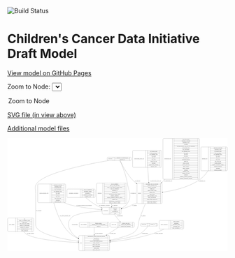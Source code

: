 <link rel='stylesheet' href="assets/style.css">
<link rel='stylesheet' href="https://unpkg.com/leaflet@1.5.1/dist/leaflet.css" integrity="sha512-xwE/Az9zrjBIphAcBb3F6JVqxf46+CDLwfLMHloNu6KEQCAWi6HcDUbeOfBIptF7tcCzusKFjFw2yuvEpDL9wQ==" crossorigin="">
<script type="text/javascript" src="https://code.jquery.com/jquery-3.2.1.min.js"></script>
<script type="text/javascript"  src="https://unpkg.com/leaflet@1.5.1/dist/leaflet.js"></script>
<script type="text/javascript" src="assets/actions.js"></script>

![Build Status](https://github.com/CBIIT/ccdi-model/actions/workflows/model-test-and-deploy.yml/badge.svg)

# Children's Cancer Data Initiative Draft Model

[View model on GitHub Pages](https://cbiit.github.io/ccdi-model/)



Zoom to Node: <select id="node_select">
  <option value="">Zoom to Node</option>
</select>
<div id="model"></div>

<p>
<a href="./model-desc/ccdi-model.svg">SVG file (in view above)</a>
<p>
<a href="./model-desc">Additional model files</a>
<div id='graph' style='display:off;'>
<svg width="2973pt" height="1528pt"
 viewBox="0.00 0.00 2973.00 1528.00" xmlns="http://www.w3.org/2000/svg" xmlns:xlink="http://www.w3.org/1999/xlink">
<g id="graph0" class="graph" transform="scale(1 1) rotate(0) translate(4 1524)">
<title>Perl</title>
<polygon fill="#ffffff" stroke="transparent" points="-4,4 -4,-1524 2969,-1524 2969,4 -4,4"/>
<!-- sample -->
<g id="node1" class="node">
<title>sample</title>
<path fill="none" stroke="#000000" d="M1758,-639.5C1758,-639.5 2072,-639.5 2072,-639.5 2078,-639.5 2084,-645.5 2084,-651.5 2084,-651.5 2084,-903.5 2084,-903.5 2084,-909.5 2078,-915.5 2072,-915.5 2072,-915.5 1758,-915.5 1758,-915.5 1752,-915.5 1746,-909.5 1746,-903.5 1746,-903.5 1746,-651.5 1746,-651.5 1746,-645.5 1752,-639.5 1758,-639.5"/>
<text text-anchor="middle" x="1780" y="-773.8" font-family="Times,serif" font-size="14.00" fill="#000000">sample</text>
<polyline fill="none" stroke="#000000" points="1814,-639.5 1814,-915.5 "/>
<text text-anchor="middle" x="1824.5" y="-773.8" font-family="Times,serif" font-size="14.00" fill="#000000"> </text>
<polyline fill="none" stroke="#000000" points="1835,-639.5 1835,-915.5 "/>
<text text-anchor="middle" x="1949" y="-900.3" font-family="Times,serif" font-size="14.00" fill="#000000">participant_age_at_collection</text>
<polyline fill="none" stroke="#000000" points="1835,-892.5 2063,-892.5 "/>
<text text-anchor="middle" x="1949" y="-877.3" font-family="Times,serif" font-size="14.00" fill="#000000">sample_anatomic_site</text>
<polyline fill="none" stroke="#000000" points="1835,-869.5 2063,-869.5 "/>
<text text-anchor="middle" x="1949" y="-854.3" font-family="Times,serif" font-size="14.00" fill="#000000">sample_description</text>
<polyline fill="none" stroke="#000000" points="1835,-846.5 2063,-846.5 "/>
<text text-anchor="middle" x="1949" y="-831.3" font-family="Times,serif" font-size="14.00" fill="#000000">sample_id</text>
<polyline fill="none" stroke="#000000" points="1835,-823.5 2063,-823.5 "/>
<text text-anchor="middle" x="1949" y="-808.3" font-family="Times,serif" font-size="14.00" fill="#000000">sample_tumor_status</text>
<polyline fill="none" stroke="#000000" points="1835,-800.5 2063,-800.5 "/>
<text text-anchor="middle" x="1949" y="-785.3" font-family="Times,serif" font-size="14.00" fill="#000000">sample_type</text>
<polyline fill="none" stroke="#000000" points="1835,-777.5 2063,-777.5 "/>
<text text-anchor="middle" x="1949" y="-762.3" font-family="Times,serif" font-size="14.00" fill="#000000">tumor_grade</text>
<polyline fill="none" stroke="#000000" points="1835,-754.5 2063,-754.5 "/>
<text text-anchor="middle" x="1949" y="-739.3" font-family="Times,serif" font-size="14.00" fill="#000000">tumor_incidence_type</text>
<polyline fill="none" stroke="#000000" points="1835,-731.5 2063,-731.5 "/>
<text text-anchor="middle" x="1949" y="-716.3" font-family="Times,serif" font-size="14.00" fill="#000000">tumor_morphology</text>
<polyline fill="none" stroke="#000000" points="1835,-708.5 2063,-708.5 "/>
<text text-anchor="middle" x="1949" y="-693.3" font-family="Times,serif" font-size="14.00" fill="#000000">tumor_stage_clinical_m</text>
<polyline fill="none" stroke="#000000" points="1835,-685.5 2063,-685.5 "/>
<text text-anchor="middle" x="1949" y="-670.3" font-family="Times,serif" font-size="14.00" fill="#000000">tumor_stage_clinical_n</text>
<polyline fill="none" stroke="#000000" points="1835,-662.5 2063,-662.5 "/>
<text text-anchor="middle" x="1949" y="-647.3" font-family="Times,serif" font-size="14.00" fill="#000000">tumor_stage_clinical_t</text>
<polyline fill="none" stroke="#000000" points="2063,-639.5 2063,-915.5 "/>
<text text-anchor="middle" x="2073.5" y="-773.8" font-family="Times,serif" font-size="14.00" fill="#000000"> </text>
</g>
<!-- participant -->
<g id="node2" class="node">
<title>participant</title>
<path fill="none" stroke="#000000" d="M1287.5,-495.5C1287.5,-495.5 1518.5,-495.5 1518.5,-495.5 1524.5,-495.5 1530.5,-501.5 1530.5,-507.5 1530.5,-507.5 1530.5,-575.5 1530.5,-575.5 1530.5,-581.5 1524.5,-587.5 1518.5,-587.5 1518.5,-587.5 1287.5,-587.5 1287.5,-587.5 1281.5,-587.5 1275.5,-581.5 1275.5,-575.5 1275.5,-575.5 1275.5,-507.5 1275.5,-507.5 1275.5,-501.5 1281.5,-495.5 1287.5,-495.5"/>
<text text-anchor="middle" x="1323.5" y="-537.8" font-family="Times,serif" font-size="14.00" fill="#000000">participant</text>
<polyline fill="none" stroke="#000000" points="1371.5,-495.5 1371.5,-587.5 "/>
<text text-anchor="middle" x="1382" y="-537.8" font-family="Times,serif" font-size="14.00" fill="#000000"> </text>
<polyline fill="none" stroke="#000000" points="1392.5,-495.5 1392.5,-587.5 "/>
<text text-anchor="middle" x="1451" y="-572.3" font-family="Times,serif" font-size="14.00" fill="#000000">ethnicity</text>
<polyline fill="none" stroke="#000000" points="1392.5,-564.5 1509.5,-564.5 "/>
<text text-anchor="middle" x="1451" y="-549.3" font-family="Times,serif" font-size="14.00" fill="#000000">gender</text>
<polyline fill="none" stroke="#000000" points="1392.5,-541.5 1509.5,-541.5 "/>
<text text-anchor="middle" x="1451" y="-526.3" font-family="Times,serif" font-size="14.00" fill="#000000">participant_id</text>
<polyline fill="none" stroke="#000000" points="1392.5,-518.5 1509.5,-518.5 "/>
<text text-anchor="middle" x="1451" y="-503.3" font-family="Times,serif" font-size="14.00" fill="#000000">race</text>
<polyline fill="none" stroke="#000000" points="1509.5,-495.5 1509.5,-587.5 "/>
<text text-anchor="middle" x="1520" y="-537.8" font-family="Times,serif" font-size="14.00" fill="#000000"> </text>
</g>
<!-- sample&#45;&gt;participant -->
<g id="edge8" class="edge">
<title>sample&#45;&gt;participant</title>
<path fill="none" stroke="#000000" d="M1745.7733,-646.5263C1741.1847,-643.9161 1736.5894,-641.4014 1732,-639 1709.2109,-627.0757 1700.1921,-632.1201 1677,-621 1665.9955,-615.7236 1665.1695,-610.9174 1654,-606 1618.3732,-590.3153 1578.1585,-577.8652 1540.5263,-568.2548"/>
<polygon fill="#000000" stroke="#000000" points="1541.0552,-564.7793 1530.5046,-565.7461 1539.3553,-571.5698 1541.0552,-564.7793"/>
<text text-anchor="middle" x="1713.5" y="-609.8" font-family="Times,serif" font-size="14.00" fill="#000000">of_sample</text>
</g>
<!-- study -->
<g id="node6" class="node">
<title>study</title>
<path fill="none" stroke="#000000" d="M973,-.5C973,-.5 1363,-.5 1363,-.5 1369,-.5 1375,-6.5 1375,-12.5 1375,-12.5 1375,-195.5 1375,-195.5 1375,-201.5 1369,-207.5 1363,-207.5 1363,-207.5 973,-207.5 973,-207.5 967,-207.5 961,-201.5 961,-195.5 961,-195.5 961,-12.5 961,-12.5 961,-6.5 967,-.5 973,-.5"/>
<text text-anchor="middle" x="989" y="-100.3" font-family="Times,serif" font-size="14.00" fill="#000000">study</text>
<polyline fill="none" stroke="#000000" points="1017,-.5 1017,-207.5 "/>
<text text-anchor="middle" x="1027.5" y="-100.3" font-family="Times,serif" font-size="14.00" fill="#000000"> </text>
<polyline fill="none" stroke="#000000" points="1038,-.5 1038,-207.5 "/>
<text text-anchor="middle" x="1196" y="-192.3" font-family="Times,serif" font-size="14.00" fill="#000000">experimental_strategy_and_data_subtype</text>
<polyline fill="none" stroke="#000000" points="1038,-184.5 1354,-184.5 "/>
<text text-anchor="middle" x="1196" y="-169.3" font-family="Times,serif" font-size="14.00" fill="#000000">external_url</text>
<polyline fill="none" stroke="#000000" points="1038,-161.5 1354,-161.5 "/>
<text text-anchor="middle" x="1196" y="-146.3" font-family="Times,serif" font-size="14.00" fill="#000000">phs_accession</text>
<polyline fill="none" stroke="#000000" points="1038,-138.5 1354,-138.5 "/>
<text text-anchor="middle" x="1196" y="-123.3" font-family="Times,serif" font-size="14.00" fill="#000000">size_of_data_being_uploaded</text>
<polyline fill="none" stroke="#000000" points="1038,-115.5 1354,-115.5 "/>
<text text-anchor="middle" x="1196" y="-100.3" font-family="Times,serif" font-size="14.00" fill="#000000">study_acronym</text>
<polyline fill="none" stroke="#000000" points="1038,-92.5 1354,-92.5 "/>
<text text-anchor="middle" x="1196" y="-77.3" font-family="Times,serif" font-size="14.00" fill="#000000">study_data_types</text>
<polyline fill="none" stroke="#000000" points="1038,-69.5 1354,-69.5 "/>
<text text-anchor="middle" x="1196" y="-54.3" font-family="Times,serif" font-size="14.00" fill="#000000">study_description</text>
<polyline fill="none" stroke="#000000" points="1038,-46.5 1354,-46.5 "/>
<text text-anchor="middle" x="1196" y="-31.3" font-family="Times,serif" font-size="14.00" fill="#000000">study_name</text>
<polyline fill="none" stroke="#000000" points="1038,-23.5 1354,-23.5 "/>
<text text-anchor="middle" x="1196" y="-8.3" font-family="Times,serif" font-size="14.00" fill="#000000">study_short_title</text>
<polyline fill="none" stroke="#000000" points="1354,-.5 1354,-207.5 "/>
<text text-anchor="middle" x="1364.5" y="-100.3" font-family="Times,serif" font-size="14.00" fill="#000000"> </text>
</g>
<!-- sample&#45;&gt;study -->
<g id="edge7" class="edge">
<title>sample&#45;&gt;study</title>
<path fill="none" stroke="#000000" d="M1859.0258,-639.1785C1835.1306,-579.343 1807.2252,-508.4024 1783,-444 1752.265,-362.2914 1780.7772,-318.6105 1717,-259 1667.8973,-213.1053 1516.5379,-172.3057 1385.1554,-144.0996"/>
<polygon fill="#000000" stroke="#000000" points="1385.8412,-140.6672 1375.3312,-142.0058 1384.382,-147.5135 1385.8412,-140.6672"/>
<text text-anchor="middle" x="1831.5" y="-465.8" font-family="Times,serif" font-size="14.00" fill="#000000">of_sample</text>
</g>
<!-- study_arm -->
<g id="node4" class="node">
<title>study_arm</title>
<path fill="none" stroke="#000000" d="M1399.5,-317C1399.5,-317 1696.5,-317 1696.5,-317 1702.5,-317 1708.5,-323 1708.5,-329 1708.5,-329 1708.5,-374 1708.5,-374 1708.5,-380 1702.5,-386 1696.5,-386 1696.5,-386 1399.5,-386 1399.5,-386 1393.5,-386 1387.5,-380 1387.5,-374 1387.5,-374 1387.5,-329 1387.5,-329 1387.5,-323 1393.5,-317 1399.5,-317"/>
<text text-anchor="middle" x="1433.5" y="-347.8" font-family="Times,serif" font-size="14.00" fill="#000000">study_arm</text>
<polyline fill="none" stroke="#000000" points="1479.5,-317 1479.5,-386 "/>
<text text-anchor="middle" x="1490" y="-347.8" font-family="Times,serif" font-size="14.00" fill="#000000"> </text>
<polyline fill="none" stroke="#000000" points="1500.5,-317 1500.5,-386 "/>
<text text-anchor="middle" x="1594" y="-370.8" font-family="Times,serif" font-size="14.00" fill="#000000">clinical_trial_arm</text>
<polyline fill="none" stroke="#000000" points="1500.5,-363 1687.5,-363 "/>
<text text-anchor="middle" x="1594" y="-347.8" font-family="Times,serif" font-size="14.00" fill="#000000">clinical_trial_identifier</text>
<polyline fill="none" stroke="#000000" points="1500.5,-340 1687.5,-340 "/>
<text text-anchor="middle" x="1594" y="-324.8" font-family="Times,serif" font-size="14.00" fill="#000000">clinical_trial_repository</text>
<polyline fill="none" stroke="#000000" points="1687.5,-317 1687.5,-386 "/>
<text text-anchor="middle" x="1698" y="-347.8" font-family="Times,serif" font-size="14.00" fill="#000000"> </text>
</g>
<!-- participant&#45;&gt;study_arm -->
<g id="edge1" class="edge">
<title>participant&#45;&gt;study_arm</title>
<path fill="none" stroke="#000000" d="M1438.471,-495.0208C1461.9218,-464.2921 1492.4382,-424.3052 1515.3017,-394.3461"/>
<polygon fill="#000000" stroke="#000000" points="1518.2508,-396.2509 1521.5352,-386.178 1512.6861,-392.0042 1518.2508,-396.2509"/>
<text text-anchor="middle" x="1513.5" y="-465.8" font-family="Times,serif" font-size="14.00" fill="#000000">of_participant</text>
</g>
<!-- participant&#45;&gt;study -->
<g id="edge2" class="edge">
<title>participant&#45;&gt;study</title>
<path fill="none" stroke="#000000" d="M1275.1886,-537.0588C1130.6141,-529.0307 908.4132,-506.5818 856,-444 803.2072,-380.965 812.6835,-328.8869 856,-259 878.9353,-221.9962 913.6388,-193.5473 951.6796,-171.768"/>
<polygon fill="#000000" stroke="#000000" points="953.8431,-174.5703 960.8887,-166.6576 950.4465,-168.4496 953.8431,-174.5703"/>
<text text-anchor="middle" x="906.5" y="-347.8" font-family="Times,serif" font-size="14.00" fill="#000000">of_participant</text>
</g>
<!-- study_admin -->
<g id="node3" class="node">
<title>study_admin</title>
<path fill="none" stroke="#000000" d="M12,-259.5C12,-259.5 338,-259.5 338,-259.5 344,-259.5 350,-265.5 350,-271.5 350,-271.5 350,-431.5 350,-431.5 350,-437.5 344,-443.5 338,-443.5 338,-443.5 12,-443.5 12,-443.5 6,-443.5 0,-437.5 0,-431.5 0,-431.5 0,-271.5 0,-271.5 0,-265.5 6,-259.5 12,-259.5"/>
<text text-anchor="middle" x="54" y="-347.8" font-family="Times,serif" font-size="14.00" fill="#000000">study_admin</text>
<polyline fill="none" stroke="#000000" points="108,-259.5 108,-443.5 "/>
<text text-anchor="middle" x="118.5" y="-347.8" font-family="Times,serif" font-size="14.00" fill="#000000"> </text>
<polyline fill="none" stroke="#000000" points="129,-259.5 129,-443.5 "/>
<text text-anchor="middle" x="229" y="-428.3" font-family="Times,serif" font-size="14.00" fill="#000000">acl</text>
<polyline fill="none" stroke="#000000" points="129,-420.5 329,-420.5 "/>
<text text-anchor="middle" x="229" y="-405.3" font-family="Times,serif" font-size="14.00" fill="#000000">adult_or_childhood_study</text>
<polyline fill="none" stroke="#000000" points="129,-397.5 329,-397.5 "/>
<text text-anchor="middle" x="229" y="-382.3" font-family="Times,serif" font-size="14.00" fill="#000000">data_types</text>
<polyline fill="none" stroke="#000000" points="129,-374.5 329,-374.5 "/>
<text text-anchor="middle" x="229" y="-359.3" font-family="Times,serif" font-size="14.00" fill="#000000">file_types_and_format</text>
<polyline fill="none" stroke="#000000" points="129,-351.5 329,-351.5 "/>
<text text-anchor="middle" x="229" y="-336.3" font-family="Times,serif" font-size="14.00" fill="#000000">number_of_participants</text>
<polyline fill="none" stroke="#000000" points="129,-328.5 329,-328.5 "/>
<text text-anchor="middle" x="229" y="-313.3" font-family="Times,serif" font-size="14.00" fill="#000000">number_of_samples</text>
<polyline fill="none" stroke="#000000" points="129,-305.5 329,-305.5 "/>
<text text-anchor="middle" x="229" y="-290.3" font-family="Times,serif" font-size="14.00" fill="#000000">organism_species</text>
<polyline fill="none" stroke="#000000" points="129,-282.5 329,-282.5 "/>
<text text-anchor="middle" x="229" y="-267.3" font-family="Times,serif" font-size="14.00" fill="#000000">study_admin_id</text>
<polyline fill="none" stroke="#000000" points="329,-259.5 329,-443.5 "/>
<text text-anchor="middle" x="339.5" y="-347.8" font-family="Times,serif" font-size="14.00" fill="#000000"> </text>
</g>
<!-- study_admin&#45;&gt;study -->
<g id="edge11" class="edge">
<title>study_admin&#45;&gt;study</title>
<path fill="none" stroke="#000000" d="M217.0166,-259.4122C226.5115,-246.464 237.7838,-234.6451 251,-226 362.8382,-152.8428 716.8028,-123.2439 950.8235,-111.4871"/>
<polygon fill="#000000" stroke="#000000" points="951.0177,-114.9819 960.8323,-110.9915 950.6714,-107.9905 951.0177,-114.9819"/>
<text text-anchor="middle" x="307.5" y="-229.8" font-family="Times,serif" font-size="14.00" fill="#000000">of_study_admin</text>
</g>
<!-- study_arm&#45;&gt;study -->
<g id="edge4" class="edge">
<title>study_arm&#45;&gt;study</title>
<path fill="none" stroke="#000000" d="M1494.7625,-316.8256C1453.1971,-289.7534 1393.0553,-250.582 1335.669,-213.2055"/>
<polygon fill="#000000" stroke="#000000" points="1337.5144,-210.2305 1327.2248,-207.7056 1333.694,-216.0961 1337.5144,-210.2305"/>
<text text-anchor="middle" x="1418.5" y="-229.8" font-family="Times,serif" font-size="14.00" fill="#000000">of_study_arm</text>
</g>
<!-- imaging_file -->
<g id="node5" class="node">
<title>imaging_file</title>
<path fill="none" stroke="#000000" d="M2619,-1082.5C2619,-1082.5 2953,-1082.5 2953,-1082.5 2959,-1082.5 2965,-1088.5 2965,-1094.5 2965,-1094.5 2965,-1392.5 2965,-1392.5 2965,-1398.5 2959,-1404.5 2953,-1404.5 2953,-1404.5 2619,-1404.5 2619,-1404.5 2613,-1404.5 2607,-1398.5 2607,-1392.5 2607,-1392.5 2607,-1094.5 2607,-1094.5 2607,-1088.5 2613,-1082.5 2619,-1082.5"/>
<text text-anchor="middle" x="2659" y="-1239.8" font-family="Times,serif" font-size="14.00" fill="#000000">imaging_file</text>
<polyline fill="none" stroke="#000000" points="2711,-1082.5 2711,-1404.5 "/>
<text text-anchor="middle" x="2721.5" y="-1239.8" font-family="Times,serif" font-size="14.00" fill="#000000"> </text>
<polyline fill="none" stroke="#000000" points="2732,-1082.5 2732,-1404.5 "/>
<text text-anchor="middle" x="2838" y="-1389.3" font-family="Times,serif" font-size="14.00" fill="#000000">checksum_algorithm</text>
<polyline fill="none" stroke="#000000" points="2732,-1381.5 2944,-1381.5 "/>
<text text-anchor="middle" x="2838" y="-1366.3" font-family="Times,serif" font-size="14.00" fill="#000000">checksum_value</text>
<polyline fill="none" stroke="#000000" points="2732,-1358.5 2944,-1358.5 "/>
<text text-anchor="middle" x="2838" y="-1343.3" font-family="Times,serif" font-size="14.00" fill="#000000">dcf_indexd_guid</text>
<polyline fill="none" stroke="#000000" points="2732,-1335.5 2944,-1335.5 "/>
<text text-anchor="middle" x="2838" y="-1320.3" font-family="Times,serif" font-size="14.00" fill="#000000">file_description</text>
<polyline fill="none" stroke="#000000" points="2732,-1312.5 2944,-1312.5 "/>
<text text-anchor="middle" x="2838" y="-1297.3" font-family="Times,serif" font-size="14.00" fill="#000000">file_mapping_level</text>
<polyline fill="none" stroke="#000000" points="2732,-1289.5 2944,-1289.5 "/>
<text text-anchor="middle" x="2838" y="-1274.3" font-family="Times,serif" font-size="14.00" fill="#000000">file_name</text>
<polyline fill="none" stroke="#000000" points="2732,-1266.5 2944,-1266.5 "/>
<text text-anchor="middle" x="2838" y="-1251.3" font-family="Times,serif" font-size="14.00" fill="#000000">file_size</text>
<polyline fill="none" stroke="#000000" points="2732,-1243.5 2944,-1243.5 "/>
<text text-anchor="middle" x="2838" y="-1228.3" font-family="Times,serif" font-size="14.00" fill="#000000">file_type</text>
<polyline fill="none" stroke="#000000" points="2732,-1220.5 2944,-1220.5 "/>
<text text-anchor="middle" x="2838" y="-1205.3" font-family="Times,serif" font-size="14.00" fill="#000000">file_url_in_cds</text>
<polyline fill="none" stroke="#000000" points="2732,-1197.5 2944,-1197.5 "/>
<text text-anchor="middle" x="2838" y="-1182.3" font-family="Times,serif" font-size="14.00" fill="#000000">image_modality</text>
<polyline fill="none" stroke="#000000" points="2732,-1174.5 2944,-1174.5 "/>
<text text-anchor="middle" x="2838" y="-1159.3" font-family="Times,serif" font-size="14.00" fill="#000000">imaging_instrument_model</text>
<polyline fill="none" stroke="#000000" points="2732,-1151.5 2944,-1151.5 "/>
<text text-anchor="middle" x="2838" y="-1136.3" font-family="Times,serif" font-size="14.00" fill="#000000">imaging_platform</text>
<polyline fill="none" stroke="#000000" points="2732,-1128.5 2944,-1128.5 "/>
<text text-anchor="middle" x="2838" y="-1113.3" font-family="Times,serif" font-size="14.00" fill="#000000">md5sum</text>
<polyline fill="none" stroke="#000000" points="2732,-1105.5 2944,-1105.5 "/>
<text text-anchor="middle" x="2838" y="-1090.3" font-family="Times,serif" font-size="14.00" fill="#000000">software_package</text>
<polyline fill="none" stroke="#000000" points="2944,-1082.5 2944,-1404.5 "/>
<text text-anchor="middle" x="2954.5" y="-1239.8" font-family="Times,serif" font-size="14.00" fill="#000000"> </text>
</g>
<!-- imaging_file&#45;&gt;sample -->
<g id="edge12" class="edge">
<title>imaging_file&#45;&gt;sample</title>
<path fill="none" stroke="#000000" d="M2703.966,-1082.4592C2675.4969,-1039.7016 2639.9827,-997.1087 2598,-967 2448.6839,-859.9149 2241.1879,-813.2802 2094.1814,-793.0088"/>
<polygon fill="#000000" stroke="#000000" points="2094.5239,-789.5234 2084.1453,-791.6529 2093.5866,-796.4604 2094.5239,-789.5234"/>
<text text-anchor="middle" x="2620.5" y="-937.8" font-family="Times,serif" font-size="14.00" fill="#000000">of_imaging_file</text>
</g>
<!-- clinical_measure_file -->
<g id="node7" class="node">
<title>clinical_measure_file</title>
<path fill="none" stroke="#000000" d="M418,-651C418,-651 770,-651 770,-651 776,-651 782,-657 782,-663 782,-663 782,-892 782,-892 782,-898 776,-904 770,-904 770,-904 418,-904 418,-904 412,-904 406,-898 406,-892 406,-892 406,-663 406,-663 406,-657 412,-651 418,-651"/>
<text text-anchor="middle" x="489.5" y="-773.8" font-family="Times,serif" font-size="14.00" fill="#000000">clinical_measure_file</text>
<polyline fill="none" stroke="#000000" points="573,-651 573,-904 "/>
<text text-anchor="middle" x="583.5" y="-773.8" font-family="Times,serif" font-size="14.00" fill="#000000"> </text>
<polyline fill="none" stroke="#000000" points="594,-651 594,-904 "/>
<text text-anchor="middle" x="677.5" y="-888.8" font-family="Times,serif" font-size="14.00" fill="#000000">checksum_algorithm</text>
<polyline fill="none" stroke="#000000" points="594,-881 761,-881 "/>
<text text-anchor="middle" x="677.5" y="-865.8" font-family="Times,serif" font-size="14.00" fill="#000000">checksum_value</text>
<polyline fill="none" stroke="#000000" points="594,-858 761,-858 "/>
<text text-anchor="middle" x="677.5" y="-842.8" font-family="Times,serif" font-size="14.00" fill="#000000">dcf_indexd_guid</text>
<polyline fill="none" stroke="#000000" points="594,-835 761,-835 "/>
<text text-anchor="middle" x="677.5" y="-819.8" font-family="Times,serif" font-size="14.00" fill="#000000">file_description</text>
<polyline fill="none" stroke="#000000" points="594,-812 761,-812 "/>
<text text-anchor="middle" x="677.5" y="-796.8" font-family="Times,serif" font-size="14.00" fill="#000000">file_mapping_level</text>
<polyline fill="none" stroke="#000000" points="594,-789 761,-789 "/>
<text text-anchor="middle" x="677.5" y="-773.8" font-family="Times,serif" font-size="14.00" fill="#000000">file_name</text>
<polyline fill="none" stroke="#000000" points="594,-766 761,-766 "/>
<text text-anchor="middle" x="677.5" y="-750.8" font-family="Times,serif" font-size="14.00" fill="#000000">file_size</text>
<polyline fill="none" stroke="#000000" points="594,-743 761,-743 "/>
<text text-anchor="middle" x="677.5" y="-727.8" font-family="Times,serif" font-size="14.00" fill="#000000">file_type</text>
<polyline fill="none" stroke="#000000" points="594,-720 761,-720 "/>
<text text-anchor="middle" x="677.5" y="-704.8" font-family="Times,serif" font-size="14.00" fill="#000000">file_url_in_cds</text>
<polyline fill="none" stroke="#000000" points="594,-697 761,-697 "/>
<text text-anchor="middle" x="677.5" y="-681.8" font-family="Times,serif" font-size="14.00" fill="#000000">md5sum</text>
<polyline fill="none" stroke="#000000" points="594,-674 761,-674 "/>
<text text-anchor="middle" x="677.5" y="-658.8" font-family="Times,serif" font-size="14.00" fill="#000000">participant_list</text>
<polyline fill="none" stroke="#000000" points="761,-651 761,-904 "/>
<text text-anchor="middle" x="771.5" y="-773.8" font-family="Times,serif" font-size="14.00" fill="#000000"> </text>
</g>
<!-- clinical_measure_file&#45;&gt;participant -->
<g id="edge3" class="edge">
<title>clinical_measure_file&#45;&gt;participant</title>
<path fill="none" stroke="#000000" d="M766.709,-650.8865C774.7794,-646.6298 782.8957,-642.6399 791,-639 873.5318,-601.9327 1111.762,-571.4881 1265.4939,-554.9627"/>
<polygon fill="#000000" stroke="#000000" points="1265.9235,-558.4368 1275.4952,-553.8944 1265.18,-551.4764 1265.9235,-558.4368"/>
<text text-anchor="middle" x="1032.5" y="-609.8" font-family="Times,serif" font-size="14.00" fill="#000000">of_clinical_measure_file_participant</text>
</g>
<!-- clinical_measure_file&#45;&gt;study -->
<g id="edge13" class="edge">
<title>clinical_measure_file&#45;&gt;study</title>
<path fill="none" stroke="#000000" d="M622.3437,-650.811C653.382,-536.7205 713.0106,-370.3221 816,-259 852.9259,-219.0865 901.9765,-188.882 951.7019,-166.2484"/>
<polygon fill="#000000" stroke="#000000" points="953.2816,-169.3763 960.9918,-162.1096 950.4329,-162.9821 953.2816,-169.3763"/>
<text text-anchor="middle" x="775" y="-465.8" font-family="Times,serif" font-size="14.00" fill="#000000">of_clinical_measure_file</text>
</g>
<!-- therapeutic_procedure -->
<g id="node8" class="node">
<title>therapeutic_procedure</title>
<path fill="none" stroke="#000000" d="M812.5,-720C812.5,-720 1169.5,-720 1169.5,-720 1175.5,-720 1181.5,-726 1181.5,-732 1181.5,-732 1181.5,-823 1181.5,-823 1181.5,-829 1175.5,-835 1169.5,-835 1169.5,-835 812.5,-835 812.5,-835 806.5,-835 800.5,-829 800.5,-823 800.5,-823 800.5,-732 800.5,-732 800.5,-726 806.5,-720 812.5,-720"/>
<text text-anchor="middle" x="891" y="-773.8" font-family="Times,serif" font-size="14.00" fill="#000000">therapeutic_procedure</text>
<polyline fill="none" stroke="#000000" points="981.5,-720 981.5,-835 "/>
<text text-anchor="middle" x="992" y="-773.8" font-family="Times,serif" font-size="14.00" fill="#000000"> </text>
<polyline fill="none" stroke="#000000" points="1002.5,-720 1002.5,-835 "/>
<text text-anchor="middle" x="1081.5" y="-819.8" font-family="Times,serif" font-size="14.00" fill="#000000">days_to_treatment</text>
<polyline fill="none" stroke="#000000" points="1002.5,-812 1160.5,-812 "/>
<text text-anchor="middle" x="1081.5" y="-796.8" font-family="Times,serif" font-size="14.00" fill="#000000">therapeutic_agents</text>
<polyline fill="none" stroke="#000000" points="1002.5,-789 1160.5,-789 "/>
<text text-anchor="middle" x="1081.5" y="-773.8" font-family="Times,serif" font-size="14.00" fill="#000000">treatment_id</text>
<polyline fill="none" stroke="#000000" points="1002.5,-766 1160.5,-766 "/>
<text text-anchor="middle" x="1081.5" y="-750.8" font-family="Times,serif" font-size="14.00" fill="#000000">treatment_outcome</text>
<polyline fill="none" stroke="#000000" points="1002.5,-743 1160.5,-743 "/>
<text text-anchor="middle" x="1081.5" y="-727.8" font-family="Times,serif" font-size="14.00" fill="#000000">treatment_type</text>
<polyline fill="none" stroke="#000000" points="1160.5,-720 1160.5,-835 "/>
<text text-anchor="middle" x="1171" y="-773.8" font-family="Times,serif" font-size="14.00" fill="#000000"> </text>
</g>
<!-- therapeutic_procedure&#45;&gt;participant -->
<g id="edge19" class="edge">
<title>therapeutic_procedure&#45;&gt;participant</title>
<path fill="none" stroke="#000000" d="M1054.0753,-719.6133C1096.4976,-683.0813 1155.0656,-637.0888 1213,-606 1229.5979,-597.0932 1247.6612,-589.0713 1265.8303,-581.9579"/>
<polygon fill="#000000" stroke="#000000" points="1267.2455,-585.164 1275.334,-578.321 1264.7436,-578.6263 1267.2455,-585.164"/>
<text text-anchor="middle" x="1306" y="-609.8" font-family="Times,serif" font-size="14.00" fill="#000000">of_therapeutic_procedure</text>
</g>
<!-- methylation_array_file -->
<g id="node9" class="node">
<title>methylation_array_file</title>
<path fill="none" stroke="#000000" d="M1698.5,-1128.5C1698.5,-1128.5 2065.5,-1128.5 2065.5,-1128.5 2071.5,-1128.5 2077.5,-1134.5 2077.5,-1140.5 2077.5,-1140.5 2077.5,-1346.5 2077.5,-1346.5 2077.5,-1352.5 2071.5,-1358.5 2065.5,-1358.5 2065.5,-1358.5 1698.5,-1358.5 1698.5,-1358.5 1692.5,-1358.5 1686.5,-1352.5 1686.5,-1346.5 1686.5,-1346.5 1686.5,-1140.5 1686.5,-1140.5 1686.5,-1134.5 1692.5,-1128.5 1698.5,-1128.5"/>
<text text-anchor="middle" x="1775.5" y="-1239.8" font-family="Times,serif" font-size="14.00" fill="#000000">methylation_array_file</text>
<polyline fill="none" stroke="#000000" points="1864.5,-1128.5 1864.5,-1358.5 "/>
<text text-anchor="middle" x="1875" y="-1239.8" font-family="Times,serif" font-size="14.00" fill="#000000"> </text>
<polyline fill="none" stroke="#000000" points="1885.5,-1128.5 1885.5,-1358.5 "/>
<text text-anchor="middle" x="1971" y="-1343.3" font-family="Times,serif" font-size="14.00" fill="#000000">dcf_indexd_guid</text>
<polyline fill="none" stroke="#000000" points="1885.5,-1335.5 2056.5,-1335.5 "/>
<text text-anchor="middle" x="1971" y="-1320.3" font-family="Times,serif" font-size="14.00" fill="#000000">file_description</text>
<polyline fill="none" stroke="#000000" points="1885.5,-1312.5 2056.5,-1312.5 "/>
<text text-anchor="middle" x="1971" y="-1297.3" font-family="Times,serif" font-size="14.00" fill="#000000">file_mapping_level</text>
<polyline fill="none" stroke="#000000" points="1885.5,-1289.5 2056.5,-1289.5 "/>
<text text-anchor="middle" x="1971" y="-1274.3" font-family="Times,serif" font-size="14.00" fill="#000000">file_name</text>
<polyline fill="none" stroke="#000000" points="1885.5,-1266.5 2056.5,-1266.5 "/>
<text text-anchor="middle" x="1971" y="-1251.3" font-family="Times,serif" font-size="14.00" fill="#000000">file_size</text>
<polyline fill="none" stroke="#000000" points="1885.5,-1243.5 2056.5,-1243.5 "/>
<text text-anchor="middle" x="1971" y="-1228.3" font-family="Times,serif" font-size="14.00" fill="#000000">file_type</text>
<polyline fill="none" stroke="#000000" points="1885.5,-1220.5 2056.5,-1220.5 "/>
<text text-anchor="middle" x="1971" y="-1205.3" font-family="Times,serif" font-size="14.00" fill="#000000">file_url_in_cds</text>
<polyline fill="none" stroke="#000000" points="1885.5,-1197.5 2056.5,-1197.5 "/>
<text text-anchor="middle" x="1971" y="-1182.3" font-family="Times,serif" font-size="14.00" fill="#000000">md5sum</text>
<polyline fill="none" stroke="#000000" points="1885.5,-1174.5 2056.5,-1174.5 "/>
<text text-anchor="middle" x="1971" y="-1159.3" font-family="Times,serif" font-size="14.00" fill="#000000">methylation_platform</text>
<polyline fill="none" stroke="#000000" points="1885.5,-1151.5 2056.5,-1151.5 "/>
<text text-anchor="middle" x="1971" y="-1136.3" font-family="Times,serif" font-size="14.00" fill="#000000">reporter_label</text>
<polyline fill="none" stroke="#000000" points="2056.5,-1128.5 2056.5,-1358.5 "/>
<text text-anchor="middle" x="2067" y="-1239.8" font-family="Times,serif" font-size="14.00" fill="#000000"> </text>
</g>
<!-- methylation_array_file&#45;&gt;sample -->
<g id="edge6" class="edge">
<title>methylation_array_file&#45;&gt;sample</title>
<path fill="none" stroke="#000000" d="M1890.1573,-1128.309C1894.4871,-1067.1664 1899.8571,-991.336 1904.4955,-925.8368"/>
<polygon fill="#000000" stroke="#000000" points="1907.9885,-926.0569 1905.2038,-915.8347 1901.006,-925.5624 1907.9885,-926.0569"/>
<text text-anchor="middle" x="1995.5" y="-937.8" font-family="Times,serif" font-size="14.00" fill="#000000">of_methylation_array_file</text>
</g>
<!-- study_funding -->
<g id="node10" class="node">
<title>study_funding</title>
<path fill="none" stroke="#000000" d="M978.5,-317C978.5,-317 1357.5,-317 1357.5,-317 1363.5,-317 1369.5,-323 1369.5,-329 1369.5,-329 1369.5,-374 1369.5,-374 1369.5,-380 1363.5,-386 1357.5,-386 1357.5,-386 978.5,-386 978.5,-386 972.5,-386 966.5,-380 966.5,-374 966.5,-374 966.5,-329 966.5,-329 966.5,-323 972.5,-317 978.5,-317"/>
<text text-anchor="middle" x="1026" y="-347.8" font-family="Times,serif" font-size="14.00" fill="#000000">study_funding</text>
<polyline fill="none" stroke="#000000" points="1085.5,-317 1085.5,-386 "/>
<text text-anchor="middle" x="1096" y="-347.8" font-family="Times,serif" font-size="14.00" fill="#000000"> </text>
<polyline fill="none" stroke="#000000" points="1106.5,-317 1106.5,-386 "/>
<text text-anchor="middle" x="1227.5" y="-370.8" font-family="Times,serif" font-size="14.00" fill="#000000">funding_agency</text>
<polyline fill="none" stroke="#000000" points="1106.5,-363 1348.5,-363 "/>
<text text-anchor="middle" x="1227.5" y="-347.8" font-family="Times,serif" font-size="14.00" fill="#000000">funding_source_program_name</text>
<polyline fill="none" stroke="#000000" points="1106.5,-340 1348.5,-340 "/>
<text text-anchor="middle" x="1227.5" y="-324.8" font-family="Times,serif" font-size="14.00" fill="#000000">grant_id</text>
<polyline fill="none" stroke="#000000" points="1348.5,-317 1348.5,-386 "/>
<text text-anchor="middle" x="1359" y="-347.8" font-family="Times,serif" font-size="14.00" fill="#000000"> </text>
</g>
<!-- study_funding&#45;&gt;study -->
<g id="edge5" class="edge">
<title>study_funding&#45;&gt;study</title>
<path fill="none" stroke="#000000" d="M1168,-316.8256C1168,-290.8629 1168,-253.7725 1168,-217.8091"/>
<polygon fill="#000000" stroke="#000000" points="1171.5001,-217.7056 1168,-207.7056 1164.5001,-217.7056 1171.5001,-217.7056"/>
<text text-anchor="middle" x="1230" y="-229.8" font-family="Times,serif" font-size="14.00" fill="#000000">of_study_funding</text>
</g>
<!-- synonym -->
<g id="node11" class="node">
<title>synonym</title>
<path fill="none" stroke="#000000" d="M1355.5,-1220.5C1355.5,-1220.5 1656.5,-1220.5 1656.5,-1220.5 1662.5,-1220.5 1668.5,-1226.5 1668.5,-1232.5 1668.5,-1232.5 1668.5,-1254.5 1668.5,-1254.5 1668.5,-1260.5 1662.5,-1266.5 1656.5,-1266.5 1656.5,-1266.5 1355.5,-1266.5 1355.5,-1266.5 1349.5,-1266.5 1343.5,-1260.5 1343.5,-1254.5 1343.5,-1254.5 1343.5,-1232.5 1343.5,-1232.5 1343.5,-1226.5 1349.5,-1220.5 1355.5,-1220.5"/>
<text text-anchor="middle" x="1383.5" y="-1239.8" font-family="Times,serif" font-size="14.00" fill="#000000">synonym</text>
<polyline fill="none" stroke="#000000" points="1423.5,-1220.5 1423.5,-1266.5 "/>
<text text-anchor="middle" x="1434" y="-1239.8" font-family="Times,serif" font-size="14.00" fill="#000000"> </text>
<polyline fill="none" stroke="#000000" points="1444.5,-1220.5 1444.5,-1266.5 "/>
<text text-anchor="middle" x="1546" y="-1251.3" font-family="Times,serif" font-size="14.00" fill="#000000">repository_of_synonym_id</text>
<polyline fill="none" stroke="#000000" points="1444.5,-1243.5 1647.5,-1243.5 "/>
<text text-anchor="middle" x="1546" y="-1228.3" font-family="Times,serif" font-size="14.00" fill="#000000">synonym_id</text>
<polyline fill="none" stroke="#000000" points="1647.5,-1220.5 1647.5,-1266.5 "/>
<text text-anchor="middle" x="1658" y="-1239.8" font-family="Times,serif" font-size="14.00" fill="#000000"> </text>
</g>
<!-- synonym&#45;&gt;sample -->
<g id="edge15" class="edge">
<title>synonym&#45;&gt;sample</title>
<path fill="none" stroke="#000000" d="M1516.9288,-1220.2208C1541.084,-1170.2695 1602.7979,-1050.5655 1677,-967 1688.9295,-953.5651 1711.3277,-933.8872 1737.7876,-912.2334"/>
<polygon fill="#000000" stroke="#000000" points="1740.1875,-914.793 1745.736,-905.7672 1735.7699,-909.3629 1740.1875,-914.793"/>
<text text-anchor="middle" x="1751.5" y="-937.8" font-family="Times,serif" font-size="14.00" fill="#000000">of_synonym</text>
</g>
<!-- synonym&#45;&gt;participant -->
<g id="edge16" class="edge">
<title>synonym&#45;&gt;participant</title>
<path fill="none" stroke="#000000" d="M1516.6135,-1220.3253C1540.0846,-1167.6486 1595.8296,-1034.305 1615,-916 1634.6924,-794.4741 1681.421,-742.6562 1615,-639 1597.2721,-611.334 1569.4965,-591.4116 1539.8197,-577.1033"/>
<polygon fill="#000000" stroke="#000000" points="1541.105,-573.842 1530.5576,-572.8406 1538.1785,-580.2009 1541.105,-573.842"/>
<text text-anchor="middle" x="1692.5" y="-773.8" font-family="Times,serif" font-size="14.00" fill="#000000">of_synonym</text>
</g>
<!-- synonym&#45;&gt;study -->
<g id="edge14" class="edge">
<title>synonym&#45;&gt;study</title>
<path fill="none" stroke="#000000" d="M1360.7728,-1220.4973C1089.8462,-1174.5258 523.318,-1062.9649 397,-916 356.5007,-868.881 378,-839.6321 378,-777.5 378,-777.5 378,-777.5 378,-351.5 378,-230.9741 717.0753,-162.1418 950.9419,-129.0007"/>
<polygon fill="#000000" stroke="#000000" points="951.5369,-132.4516 960.9529,-127.5947 950.5633,-125.5196 951.5369,-132.4516"/>
<text text-anchor="middle" x="420.5" y="-537.8" font-family="Times,serif" font-size="14.00" fill="#000000">of_synonym</text>
</g>
<!-- publication -->
<g id="node12" class="node">
<title>publication</title>
<path fill="none" stroke="#000000" d="M1804,-333.5C1804,-333.5 2014,-333.5 2014,-333.5 2020,-333.5 2026,-339.5 2026,-345.5 2026,-345.5 2026,-357.5 2026,-357.5 2026,-363.5 2020,-369.5 2014,-369.5 2014,-369.5 1804,-369.5 1804,-369.5 1798,-369.5 1792,-363.5 1792,-357.5 1792,-357.5 1792,-345.5 1792,-345.5 1792,-339.5 1798,-333.5 1804,-333.5"/>
<text text-anchor="middle" x="1840.5" y="-347.8" font-family="Times,serif" font-size="14.00" fill="#000000">publication</text>
<polyline fill="none" stroke="#000000" points="1889,-333.5 1889,-369.5 "/>
<text text-anchor="middle" x="1899.5" y="-347.8" font-family="Times,serif" font-size="14.00" fill="#000000"> </text>
<polyline fill="none" stroke="#000000" points="1910,-333.5 1910,-369.5 "/>
<text text-anchor="middle" x="1957.5" y="-347.8" font-family="Times,serif" font-size="14.00" fill="#000000">pubmed_id</text>
<polyline fill="none" stroke="#000000" points="2005,-333.5 2005,-369.5 "/>
<text text-anchor="middle" x="2015.5" y="-347.8" font-family="Times,serif" font-size="14.00" fill="#000000"> </text>
</g>
<!-- publication&#45;&gt;study -->
<g id="edge9" class="edge">
<title>publication&#45;&gt;study</title>
<path fill="none" stroke="#000000" d="M1895.5854,-333.2063C1874.0874,-305.3296 1829.1056,-252.6501 1778,-226 1710.4247,-190.7614 1531.9608,-157.2973 1385.4117,-134.3613"/>
<polygon fill="#000000" stroke="#000000" points="1385.7816,-130.8768 1375.3622,-132.7971 1384.7049,-137.7935 1385.7816,-130.8768"/>
<text text-anchor="middle" x="1851" y="-229.8" font-family="Times,serif" font-size="14.00" fill="#000000">of_publication</text>
</g>
<!-- study_personnel -->
<g id="node13" class="node">
<title>study_personnel</title>
<path fill="none" stroke="#000000" d="M2056.5,-294C2056.5,-294 2363.5,-294 2363.5,-294 2369.5,-294 2375.5,-300 2375.5,-306 2375.5,-306 2375.5,-397 2375.5,-397 2375.5,-403 2369.5,-409 2363.5,-409 2363.5,-409 2056.5,-409 2056.5,-409 2050.5,-409 2044.5,-403 2044.5,-397 2044.5,-397 2044.5,-306 2044.5,-306 2044.5,-300 2050.5,-294 2056.5,-294"/>
<text text-anchor="middle" x="2111.5" y="-347.8" font-family="Times,serif" font-size="14.00" fill="#000000">study_personnel</text>
<polyline fill="none" stroke="#000000" points="2178.5,-294 2178.5,-409 "/>
<text text-anchor="middle" x="2189" y="-347.8" font-family="Times,serif" font-size="14.00" fill="#000000"> </text>
<polyline fill="none" stroke="#000000" points="2199.5,-294 2199.5,-409 "/>
<text text-anchor="middle" x="2277" y="-393.8" font-family="Times,serif" font-size="14.00" fill="#000000">email_address</text>
<polyline fill="none" stroke="#000000" points="2199.5,-386 2354.5,-386 "/>
<text text-anchor="middle" x="2277" y="-370.8" font-family="Times,serif" font-size="14.00" fill="#000000">institution</text>
<polyline fill="none" stroke="#000000" points="2199.5,-363 2354.5,-363 "/>
<text text-anchor="middle" x="2277" y="-347.8" font-family="Times,serif" font-size="14.00" fill="#000000">personnel_name</text>
<polyline fill="none" stroke="#000000" points="2199.5,-340 2354.5,-340 "/>
<text text-anchor="middle" x="2277" y="-324.8" font-family="Times,serif" font-size="14.00" fill="#000000">personnel_type</text>
<polyline fill="none" stroke="#000000" points="2199.5,-317 2354.5,-317 "/>
<text text-anchor="middle" x="2277" y="-301.8" font-family="Times,serif" font-size="14.00" fill="#000000">study_personnel_id</text>
<polyline fill="none" stroke="#000000" points="2354.5,-294 2354.5,-409 "/>
<text text-anchor="middle" x="2365" y="-347.8" font-family="Times,serif" font-size="14.00" fill="#000000"> </text>
</g>
<!-- study_personnel&#45;&gt;study -->
<g id="edge18" class="edge">
<title>study_personnel&#45;&gt;study</title>
<path fill="none" stroke="#000000" d="M2110.5705,-293.7679C2086.3547,-281.1674 2060.1671,-268.7134 2035,-259 1822.8935,-177.1358 1564.6965,-138.0789 1385.5028,-119.7196"/>
<polygon fill="#000000" stroke="#000000" points="1385.7266,-116.2244 1375.4252,-118.7003 1385.0222,-123.1889 1385.7266,-116.2244"/>
<text text-anchor="middle" x="2037.5" y="-229.8" font-family="Times,serif" font-size="14.00" fill="#000000">of_study_personnel</text>
</g>
<!-- sequencing_file -->
<g id="node14" class="node">
<title>sequencing_file</title>
<path fill="none" stroke="#000000" d="M2107.5,-967.5C2107.5,-967.5 2576.5,-967.5 2576.5,-967.5 2582.5,-967.5 2588.5,-973.5 2588.5,-979.5 2588.5,-979.5 2588.5,-1507.5 2588.5,-1507.5 2588.5,-1513.5 2582.5,-1519.5 2576.5,-1519.5 2576.5,-1519.5 2107.5,-1519.5 2107.5,-1519.5 2101.5,-1519.5 2095.5,-1513.5 2095.5,-1507.5 2095.5,-1507.5 2095.5,-979.5 2095.5,-979.5 2095.5,-973.5 2101.5,-967.5 2107.5,-967.5"/>
<text text-anchor="middle" x="2159.5" y="-1239.8" font-family="Times,serif" font-size="14.00" fill="#000000">sequencing_file</text>
<polyline fill="none" stroke="#000000" points="2223.5,-967.5 2223.5,-1519.5 "/>
<text text-anchor="middle" x="2234" y="-1239.8" font-family="Times,serif" font-size="14.00" fill="#000000"> </text>
<polyline fill="none" stroke="#000000" points="2244.5,-967.5 2244.5,-1519.5 "/>
<text text-anchor="middle" x="2406" y="-1504.3" font-family="Times,serif" font-size="14.00" fill="#000000">avg_read_length</text>
<polyline fill="none" stroke="#000000" points="2244.5,-1496.5 2567.5,-1496.5 "/>
<text text-anchor="middle" x="2406" y="-1481.3" font-family="Times,serif" font-size="14.00" fill="#000000">checksum_algorithm</text>
<polyline fill="none" stroke="#000000" points="2244.5,-1473.5 2567.5,-1473.5 "/>
<text text-anchor="middle" x="2406" y="-1458.3" font-family="Times,serif" font-size="14.00" fill="#000000">checksum_value</text>
<polyline fill="none" stroke="#000000" points="2244.5,-1450.5 2567.5,-1450.5 "/>
<text text-anchor="middle" x="2406" y="-1435.3" font-family="Times,serif" font-size="14.00" fill="#000000">coverage</text>
<polyline fill="none" stroke="#000000" points="2244.5,-1427.5 2567.5,-1427.5 "/>
<text text-anchor="middle" x="2406" y="-1412.3" font-family="Times,serif" font-size="14.00" fill="#000000">custom_assembly_fasta_file_for_alignment</text>
<polyline fill="none" stroke="#000000" points="2244.5,-1404.5 2567.5,-1404.5 "/>
<text text-anchor="middle" x="2406" y="-1389.3" font-family="Times,serif" font-size="14.00" fill="#000000">dcf_indexd_guid</text>
<polyline fill="none" stroke="#000000" points="2244.5,-1381.5 2567.5,-1381.5 "/>
<text text-anchor="middle" x="2406" y="-1366.3" font-family="Times,serif" font-size="14.00" fill="#000000">file_description</text>
<polyline fill="none" stroke="#000000" points="2244.5,-1358.5 2567.5,-1358.5 "/>
<text text-anchor="middle" x="2406" y="-1343.3" font-family="Times,serif" font-size="14.00" fill="#000000">file_mapping_level</text>
<polyline fill="none" stroke="#000000" points="2244.5,-1335.5 2567.5,-1335.5 "/>
<text text-anchor="middle" x="2406" y="-1320.3" font-family="Times,serif" font-size="14.00" fill="#000000">file_name</text>
<polyline fill="none" stroke="#000000" points="2244.5,-1312.5 2567.5,-1312.5 "/>
<text text-anchor="middle" x="2406" y="-1297.3" font-family="Times,serif" font-size="14.00" fill="#000000">file_size</text>
<polyline fill="none" stroke="#000000" points="2244.5,-1289.5 2567.5,-1289.5 "/>
<text text-anchor="middle" x="2406" y="-1274.3" font-family="Times,serif" font-size="14.00" fill="#000000">file_type</text>
<polyline fill="none" stroke="#000000" points="2244.5,-1266.5 2567.5,-1266.5 "/>
<text text-anchor="middle" x="2406" y="-1251.3" font-family="Times,serif" font-size="14.00" fill="#000000">file_url_in_cds</text>
<polyline fill="none" stroke="#000000" points="2244.5,-1243.5 2567.5,-1243.5 "/>
<text text-anchor="middle" x="2406" y="-1228.3" font-family="Times,serif" font-size="14.00" fill="#000000">instrument_model</text>
<polyline fill="none" stroke="#000000" points="2244.5,-1220.5 2567.5,-1220.5 "/>
<text text-anchor="middle" x="2406" y="-1205.3" font-family="Times,serif" font-size="14.00" fill="#000000">library_id</text>
<polyline fill="none" stroke="#000000" points="2244.5,-1197.5 2567.5,-1197.5 "/>
<text text-anchor="middle" x="2406" y="-1182.3" font-family="Times,serif" font-size="14.00" fill="#000000">library_layout</text>
<polyline fill="none" stroke="#000000" points="2244.5,-1174.5 2567.5,-1174.5 "/>
<text text-anchor="middle" x="2406" y="-1159.3" font-family="Times,serif" font-size="14.00" fill="#000000">library_selection</text>
<polyline fill="none" stroke="#000000" points="2244.5,-1151.5 2567.5,-1151.5 "/>
<text text-anchor="middle" x="2406" y="-1136.3" font-family="Times,serif" font-size="14.00" fill="#000000">library_source</text>
<polyline fill="none" stroke="#000000" points="2244.5,-1128.5 2567.5,-1128.5 "/>
<text text-anchor="middle" x="2406" y="-1113.3" font-family="Times,serif" font-size="14.00" fill="#000000">library_strategy</text>
<polyline fill="none" stroke="#000000" points="2244.5,-1105.5 2567.5,-1105.5 "/>
<text text-anchor="middle" x="2406" y="-1090.3" font-family="Times,serif" font-size="14.00" fill="#000000">md5sum</text>
<polyline fill="none" stroke="#000000" points="2244.5,-1082.5 2567.5,-1082.5 "/>
<text text-anchor="middle" x="2406" y="-1067.3" font-family="Times,serif" font-size="14.00" fill="#000000">number_of_bp</text>
<polyline fill="none" stroke="#000000" points="2244.5,-1059.5 2567.5,-1059.5 "/>
<text text-anchor="middle" x="2406" y="-1044.3" font-family="Times,serif" font-size="14.00" fill="#000000">number_of_reads</text>
<polyline fill="none" stroke="#000000" points="2244.5,-1036.5 2567.5,-1036.5 "/>
<text text-anchor="middle" x="2406" y="-1021.3" font-family="Times,serif" font-size="14.00" fill="#000000">platform</text>
<polyline fill="none" stroke="#000000" points="2244.5,-1013.5 2567.5,-1013.5 "/>
<text text-anchor="middle" x="2406" y="-998.3" font-family="Times,serif" font-size="14.00" fill="#000000">reference_genome_assembly</text>
<polyline fill="none" stroke="#000000" points="2244.5,-990.5 2567.5,-990.5 "/>
<text text-anchor="middle" x="2406" y="-975.3" font-family="Times,serif" font-size="14.00" fill="#000000">sequence_alignment_software</text>
<polyline fill="none" stroke="#000000" points="2567.5,-967.5 2567.5,-1519.5 "/>
<text text-anchor="middle" x="2578" y="-1239.8" font-family="Times,serif" font-size="14.00" fill="#000000"> </text>
</g>
<!-- sequencing_file&#45;&gt;sample -->
<g id="edge10" class="edge">
<title>sequencing_file&#45;&gt;sample</title>
<path fill="none" stroke="#000000" d="M2121.8812,-967.252C2111.5964,-955.884 2101.276,-944.7536 2091,-934 2087.4711,-930.3071 2083.8676,-926.602 2080.205,-922.8946"/>
<polygon fill="#000000" stroke="#000000" points="2082.6333,-920.373 2073.0931,-915.7649 2077.6774,-925.3166 2082.6333,-920.373"/>
<text text-anchor="middle" x="2165.5" y="-937.8" font-family="Times,serif" font-size="14.00" fill="#000000">of_sequencing_file</text>
</g>
<!-- diagnosis -->
<g id="node15" class="node">
<title>diagnosis</title>
<path fill="none" stroke="#000000" d="M1211.5,-639.5C1211.5,-639.5 1594.5,-639.5 1594.5,-639.5 1600.5,-639.5 1606.5,-645.5 1606.5,-651.5 1606.5,-651.5 1606.5,-903.5 1606.5,-903.5 1606.5,-909.5 1600.5,-915.5 1594.5,-915.5 1594.5,-915.5 1211.5,-915.5 1211.5,-915.5 1205.5,-915.5 1199.5,-909.5 1199.5,-903.5 1199.5,-903.5 1199.5,-651.5 1199.5,-651.5 1199.5,-645.5 1205.5,-639.5 1211.5,-639.5"/>
<text text-anchor="middle" x="1241.5" y="-773.8" font-family="Times,serif" font-size="14.00" fill="#000000">diagnosis</text>
<polyline fill="none" stroke="#000000" points="1283.5,-639.5 1283.5,-915.5 "/>
<text text-anchor="middle" x="1294" y="-773.8" font-family="Times,serif" font-size="14.00" fill="#000000"> </text>
<polyline fill="none" stroke="#000000" points="1304.5,-639.5 1304.5,-915.5 "/>
<text text-anchor="middle" x="1445" y="-900.3" font-family="Times,serif" font-size="14.00" fill="#000000">age_at_diagnosis</text>
<polyline fill="none" stroke="#000000" points="1304.5,-892.5 1585.5,-892.5 "/>
<text text-anchor="middle" x="1445" y="-877.3" font-family="Times,serif" font-size="14.00" fill="#000000">days_to_last_followup</text>
<polyline fill="none" stroke="#000000" points="1304.5,-869.5 1585.5,-869.5 "/>
<text text-anchor="middle" x="1445" y="-854.3" font-family="Times,serif" font-size="14.00" fill="#000000">days_to_last_known_disease_status</text>
<polyline fill="none" stroke="#000000" points="1304.5,-846.5 1585.5,-846.5 "/>
<text text-anchor="middle" x="1445" y="-831.3" font-family="Times,serif" font-size="14.00" fill="#000000">days_to_recurrence</text>
<polyline fill="none" stroke="#000000" points="1304.5,-823.5 1585.5,-823.5 "/>
<text text-anchor="middle" x="1445" y="-808.3" font-family="Times,serif" font-size="14.00" fill="#000000">diagnosis_id</text>
<polyline fill="none" stroke="#000000" points="1304.5,-800.5 1585.5,-800.5 "/>
<text text-anchor="middle" x="1445" y="-785.3" font-family="Times,serif" font-size="14.00" fill="#000000">disease_type</text>
<polyline fill="none" stroke="#000000" points="1304.5,-777.5 1585.5,-777.5 "/>
<text text-anchor="middle" x="1445" y="-762.3" font-family="Times,serif" font-size="14.00" fill="#000000">last_known_disease_status</text>
<polyline fill="none" stroke="#000000" points="1304.5,-754.5 1585.5,-754.5 "/>
<text text-anchor="middle" x="1445" y="-739.3" font-family="Times,serif" font-size="14.00" fill="#000000">primary_diagnosis</text>
<polyline fill="none" stroke="#000000" points="1304.5,-731.5 1585.5,-731.5 "/>
<text text-anchor="middle" x="1445" y="-716.3" font-family="Times,serif" font-size="14.00" fill="#000000">primary_diagnosis_reference_source</text>
<polyline fill="none" stroke="#000000" points="1304.5,-708.5 1585.5,-708.5 "/>
<text text-anchor="middle" x="1445" y="-693.3" font-family="Times,serif" font-size="14.00" fill="#000000">primary_site</text>
<polyline fill="none" stroke="#000000" points="1304.5,-685.5 1585.5,-685.5 "/>
<text text-anchor="middle" x="1445" y="-670.3" font-family="Times,serif" font-size="14.00" fill="#000000">progression_or_recurrence</text>
<polyline fill="none" stroke="#000000" points="1304.5,-662.5 1585.5,-662.5 "/>
<text text-anchor="middle" x="1445" y="-647.3" font-family="Times,serif" font-size="14.00" fill="#000000">tissue_or_organ_of_origin</text>
<polyline fill="none" stroke="#000000" points="1585.5,-639.5 1585.5,-915.5 "/>
<text text-anchor="middle" x="1596" y="-773.8" font-family="Times,serif" font-size="14.00" fill="#000000"> </text>
</g>
<!-- diagnosis&#45;&gt;participant -->
<g id="edge17" class="edge">
<title>diagnosis&#45;&gt;participant</title>
<path fill="none" stroke="#000000" d="M1403,-639.1938C1403,-624.7323 1403,-610.6904 1403,-597.9724"/>
<polygon fill="#000000" stroke="#000000" points="1406.5001,-597.6204 1403,-587.6204 1399.5001,-597.6205 1406.5001,-597.6204"/>
<text text-anchor="middle" x="1447.5" y="-609.8" font-family="Times,serif" font-size="14.00" fill="#000000">of_diagnosis</text>
</g>
</g>
</svg>
</div>
